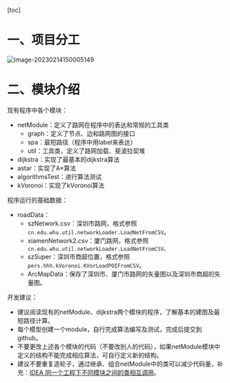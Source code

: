 [toc]





# 一、项目分工

![image-20230214150005149](http://hhhsir.whuhhh.cn/image-20230214150005149.png)

# 二、模块介绍

现有程序中各个模块：

- netModule：定义了路网在程序中的表达和常规的工具类
  - graph：定义了节点、边和路网图的接口
  - spa：最短路径（程序中用label来表达）
  - util：工具类，定义了路网加载、斐波拉契堆
- dijkstra：实现了最基本的dijkstra算法
- astar：实现了A*算法
- algorithmsTest：进行算法测试
- kVoronoi：实现了kVoronoi算法

程序运行的基础数据：

- roadData：
  - szNetwork.csv：深圳市路网，格式参照```cn.edu.whu.util.networkLoader.LoadNetFromCSV```。
  - xiamenNetwork2.csv：厦门路网，格式参照```cn.edu.whu.util.networkLoader.LoadNetFromCSV。```
  - szSuper：深圳市商超位置，格式参照```pers.hhh.kVoronoi.KVorLoadPOIFromCSV```。
  - ArcMapData：保存了深圳市、厦门市路网的矢量图以及深圳市商超的矢量图。

开发建议：

- 建议阅读现有的netModule、dijkstra两个模块的程序，了解基本的建图及最短路径计算。
- 每个模型创建一个module，自行完成算法编写及测试，完成后提交到github。
- 不要更改上述各个模块的代码（不要改别人的代码），如果netModule模块中定义的结构不能完成相应算法，可自行定义新的结构。
- 建议不要重复造轮子，通过继承、组合netModule中的类可以减少代码量，补充：[IDEA 同一个工程下不同模块之间的类相互调用](https://blog.csdn.net/big_data1/article/details/81218006)。



